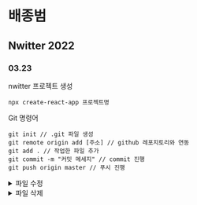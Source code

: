 # 배종범
## Nwitter 2022
### 03.23
nwitter 프로젝트 생성
```
npx create-react-app 프로젝트명
```
Git 명령어
```
git init // .git 파일 생성
git remote origin add [주소] // github 레포지토리와 연동
git add . // 작업한 파일 추가
git commit -m "커밋 메세지" // commit 진행
git push origin master // 푸시 진행
```

<details>
<summary>파일 수정</summary>

- package.json
- index.js
-	App.js 
</details>

<details>
<summary>파일 삭제</summary>

App.css / App.test.js / index.css / logo.svg / reportWebVitals.js / setupTest.js 
</details>
	